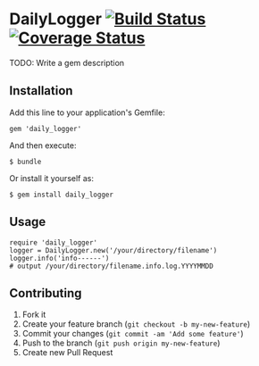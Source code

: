 # DailyLogger [![Build Status](https://travis-ci.org/SpringMT/daily_logger.png)](https://travis-ci.org/SpringMT/daily_logger) [![Coverage Status](https://coveralls.io/repos/SpringMT/daily_logger/badge.png)](https://coveralls.io/r/SpringMT/daily_logger)

TODO: Write a gem description

## Installation

Add this line to your application's Gemfile:

    gem 'daily_logger'

And then execute:

    $ bundle

Or install it yourself as:

    $ gem install daily_logger

## Usage

```
require 'daily_logger'
logger = DailyLogger.new('/your/directory/filename')
logger.info('info------')
# output /your/directory/filename.info.log.YYYYMMDD
```

## Contributing

1. Fork it
2. Create your feature branch (`git checkout -b my-new-feature`)
3. Commit your changes (`git commit -am 'Add some feature'`)
4. Push to the branch (`git push origin my-new-feature`)
5. Create new Pull Request

